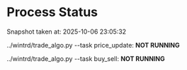 # Process Status

Snapshot taken at: 2025-10-06 23:05:32

../wintrd/trade_algo.py --task price_update: **NOT RUNNING**

../wintrd/trade_algo.py --task buy_sell: **NOT RUNNING**

